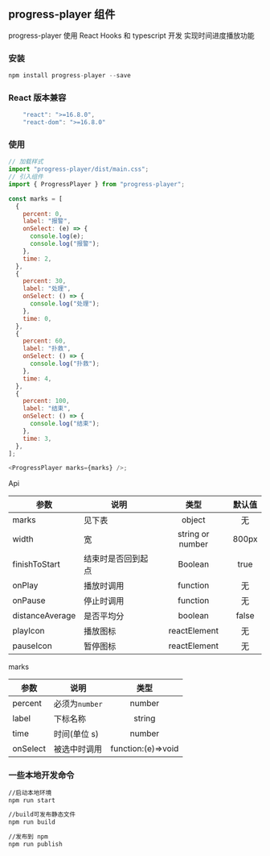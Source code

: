 ## progress-player 组件

progress-player 使用 React Hooks 和 typescript 开发 实现时间进度播放功能

### 安装

```javascript
npm install progress-player --save
```

### React 版本兼容

```javascript
    "react": ">=16.8.0",
    "react-dom": ">=16.8.0"
```

### 使用

```javascript
// 加载样式
import "progress-player/dist/main.css";
// 引入组件
import { ProgressPlayer } from "progress-player";

const marks = [
  {
    percent: 0,
    label: "报警",
    onSelect: (e) => {
      console.log(e);
      console.log("报警");
    },
    time: 2,
  },
  {
    percent: 30,
    label: "处理",
    onSelect: () => {
      console.log("处理");
    },
    time: 0,
  },
  {
    percent: 60,
    label: "扑救",
    onSelect: () => {
      console.log("扑救");
    },
    time: 4,
  },
  {
    percent: 100,
    label: "结束",
    onSelect: () => {
      console.log("结束");
    },
    time: 3,
  },
];

<ProgressPlayer marks={marks} />;
```

Api

| 参数            | 说明               |       类型       | 默认值 |
| --------------- | ------------------ | :--------------: | :----: |
| marks           | 见下表             |      object      |   无   |
| width           | 宽                 | string or number | 800px  |
| finishToStart   | 结束时是否回到起点 |     Boolean      |  true  |
| onPlay          | 播放时调用         |     function     |   无   |
| onPause         | 停止时调用         |     function     |   无   |
| distanceAverage | 是否平均分         |     boolean      | false  |
| playIcon        | 播放图标           |   reactElement   |   无   |
| pauseIcon       | 暂停图标           |   reactElement   |   无   |

marks

| 参数     | 说明           |        类型        |
| -------- | -------------- | :----------------: |
| percent  | 必须为`number` |       number       |
| label    | 下标名称       |       string       |
| time     | 时间(单位 s)   |       number       |
| onSelect | 被选中时调用   | function:(e)=>void |

### 一些本地开发命令

```bash
//启动本地环境
npm run start

//build可发布静态文件
npm run build

//发布到 npm
npm run publish
```
